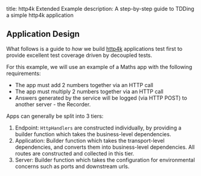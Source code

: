 title: http4k Extended Example
description: A step-by-step guide to TDDing a simple http4k application

## Application Design
What follows is a guide to *how* we build [http4k] applications test first to provide excellent test coverage 
driven by decoupled tests. 

For this example, we will use an example of a Maths app with the following requirements:

* The app must add 2 numbers together via an HTTP call
* The app must multiply 2 numbers together via an HTTP call
* Answers generated by the service will be logged (via HTTP POST) to another server - the Recorder.

Apps can generally be split into 3 tiers:

1. Endpoint: `HttpHandlers` are constructed individually, by providing a builder function which takes the 
business-level dependencies. 
2. Application: Builder function which takes the transport-level dependencies, and converts them into 
business-level dependencies. All routes are constructed and collected in this tier.
3. Server: Builder function which takes the configuration for environmental concerns such as ports and 
downstream urls.

[http4k]: https://http4k.org
